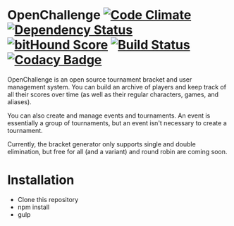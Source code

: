 # OpenChallenge [![Code Climate](https://codeclimate.com/github/seiyria/openchallenge/badges/gpa.svg)](https://codeclimate.com/github/seiyria/openchallenge) [![Dependency Status](https://gemnasium.com/seiyria/openchallenge.svg)](https://gemnasium.com/seiyria/openchallenge) [![bitHound Score](https://www.bithound.io/github/seiyria/openchallenge/badges/score.svg)](https://www.bithound.io/github/seiyria/openchallenge) [![Build Status](https://travis-ci.org/seiyria/openchallenge.svg)](https://travis-ci.org/seiyria/openchallenge) [![Codacy Badge](https://www.codacy.com/project/badge/895044758aa34b70a6f4c5c3436e6a8c)](https://www.codacy.com/app/seiyria/openchallenge)

OpenChallenge is an open source tournament bracket and user management system. You can build an archive of players and keep track of all their scores over time (as well as their regular characters, games, and aliases).

You can also create and manage events and tournaments. An event is essentially a group of tournaments, but an event isn't necessary to create a tournament.

Currently, the bracket generator only supports single and double elimination, but free for all (and a variant) and round robin are coming soon.

# Installation

* Clone this repository
* npm install
* gulp